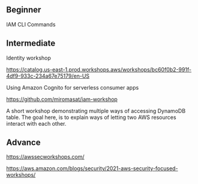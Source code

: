 ## Beginner

IAM CLI Commands 

## Intermediate 

Identity workshop 

https://catalog.us-east-1.prod.workshops.aws/workshops/bc60f0b2-991f-4df9-933c-234a67e75179/en-US

Using Amazon Cognito for serverless consumer apps

https://github.com/miromasat/iam-workshop

A short workshop demonstrating multiple ways of accessing DynamoDB table. The goal here, is to explain ways of letting two AWS resources interact with each other.


## Advance 

https://awssecworkshops.com/

https://aws.amazon.com/blogs/security/2021-aws-security-focused-workshops/
